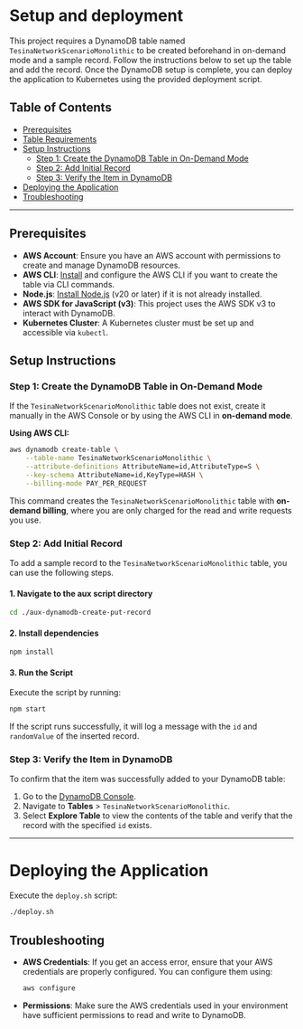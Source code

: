
# Setup and deployment

This project requires a DynamoDB table named `TesinaNetworkScenarioMonolithic` to be created beforehand in on-demand mode and a sample record. Follow the instructions below to set up the table and add the record. Once the DynamoDB setup is complete, you can deploy the application to Kubernetes using the provided deployment script.

## Table of Contents
- [Prerequisites](#prerequisites)
- [Table Requirements](#table-requirements)
- [Setup Instructions](#setup-instructions)
  - [Step 1: Create the DynamoDB Table in On-Demand Mode](#step-1-create-the-dynamodb-table-in-on-demand-mode)
  - [Step 2: Add Initial Record](#step-2-add-initial-record)
  - [Step 3: Verify the Item in DynamoDB](#step-3-verify-the-item-in-dynamodb)
- [Deploying the Application](#deploying-the-application)
- [Troubleshooting](#troubleshooting)

---

## Prerequisites

- **AWS Account**: Ensure you have an AWS account with permissions to create and manage DynamoDB resources.
- **AWS CLI**: [Install](https://aws.amazon.com/cli/) and configure the AWS CLI if you want to create the table via CLI commands.
- **Node.js**: [Install Node.js](https://nodejs.org/) (v20 or later) if it is not already installed.
- **AWS SDK for JavaScript (v3)**: This project uses the AWS SDK v3 to interact with DynamoDB.
- **Kubernetes Cluster**: A Kubernetes cluster must be set up and accessible via `kubectl`.

## Setup Instructions

### Step 1: Create the DynamoDB Table in On-Demand Mode

If the `TesinaNetworkScenarioMonolithic` table does not exist, create it manually in the AWS Console or by using the AWS CLI in **on-demand mode**.

**Using AWS CLI:**

```bash
aws dynamodb create-table \
    --table-name TesinaNetworkScenarioMonolithic \
    --attribute-definitions AttributeName=id,AttributeType=S \
    --key-schema AttributeName=id,KeyType=HASH \
    --billing-mode PAY_PER_REQUEST
```

This command creates the `TesinaNetworkScenarioMonolithic` table with **on-demand billing**, where you are only charged for the read and write requests you use.

### Step 2: Add Initial Record

To add a sample record to the `TesinaNetworkScenarioMonolithic` table, you can use the following steps.

#### 1. Navigate to the aux script directory

```bash
cd ./aux-dynamodb-create-put-record
```

#### 2. Install dependencies

```bash
npm install
```

#### 3. Run the Script

Execute the script by running:

```bash
npm start
```

If the script runs successfully, it will log a message with the `id` and `randomValue` of the inserted record.

### Step 3: Verify the Item in DynamoDB

To confirm that the item was successfully added to your DynamoDB table:

1. Go to the [DynamoDB Console](https://console.aws.amazon.com/dynamodb/).
2. Navigate to **Tables** > `TesinaNetworkScenarioMonolithic`.
3. Select **Explore Table** to view the contents of the table and verify that the record with the specified `id` exists.

---

# Deploying the Application

Execute the `deploy.sh` script:

```bash
./deploy.sh
```

## Troubleshooting

- **AWS Credentials**: If you get an access error, ensure that your AWS credentials are properly configured. You can configure them using:
  
  ```bash
  aws configure
  ```

- **Permissions**: Make sure the AWS credentials used in your environment have sufficient permissions to read and write to DynamoDB.
